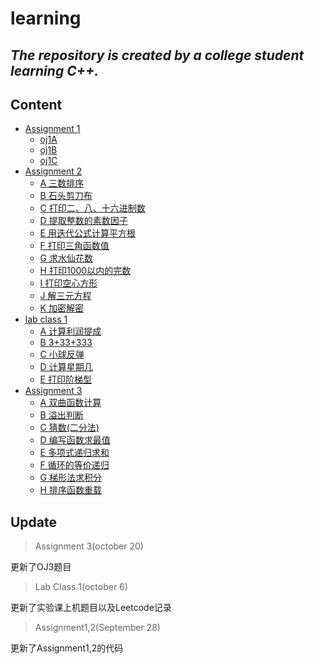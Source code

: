 # learning 
*The repository is created by a college student learning C++.*
---
## Content
- [Assignment 1](docs/oj1.md)
   - [oj1A](docs/oj1.md)
   - [oj1B](docs/oj1.md)
   - [oj1C](docs/oj1.md)
- [Assignment 2](docs/oj2.md)
   - [A 三数排序](docs/oj2.md)
   - [B 石头剪刀布](docs/oj2.md)
   - [C 打印二、八、十六进制数](docs/oj2.md)
   - [D 提取整数的素数因子](docs/oj2.md)
   - [E 用迭代公式计算平方根](docs/oj2.md)
   - [F 打印三角函数值](docs/oj2.md)
   - [G 求水仙花数](docs/oj2.md)
   - [H 打印1000以内的完数](docs/oj2.md)
   - [I 打印空心方形](docs/oj2.md)
   - [J 解三元方程](docs/oj2.md)
   - [K 加密解密](docs/oj2.md)
- [lab class 1](docs/ep1.md)
   - [A 计算利润提成](docs/ep1.md)
   - [B 3+33+333](docs/ep1.md)
   - [C 小球反弹](docs/ep1.md)
   - [D 计算星期几](docs/ep1.md)
   - [E 打印阶梯型](docs/ep1.md)
- [Assignment 3](docs/oj3.md)
   - [A 双曲函数计算](docs/oj3.md)
   - [B 溢出判断](docs/oj3.md)
   - [C 猜数(二分法)](docs/oj3.md)
   - [D 编写函数求最值](docs/oj3.md)
   - [E 多项式递归求和](docs/oj3.md)
   - [F 循环的等价递归](docs/oj3.md)
   - [G 梯形法求积分](docs/oj3.md)
   - [H 排序函数重载](docs/oj3.md)
## Update
>Assignment 3(october 20) 
 
更新了OJ3题目
>Lab Class 1(october 6) 
 
更新了实验课上机题目以及Leetcode记录 
>Assignment1,2(September 28) 
 
更新了Assignment1,2的代码 